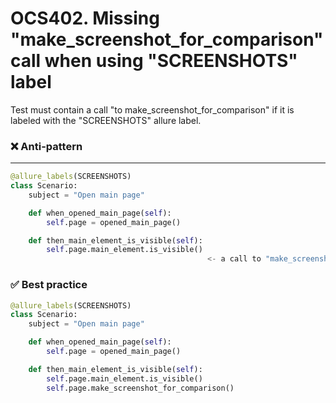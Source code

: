 # OCS402. Missing "make_screenshot_for_comparison" call when using "SCREENSHOTS" label
Test must contain a call "to make_screenshot_for_comparison" if it is labeled with the "SCREENSHOTS" allure label.
### ❌ Anti-pattern
****
```python
@allure_labels(SCREENSHOTS)
class Scenario:
    subject = "Open main page"

    def when_opened_main_page(self):
        self.page = opened_main_page()

    def then_main_element_is_visible(self): 
        self.page.main_element.is_visible() 
                                            <- a call to "make_screenshot_for_comparison" is missed
```

### ✅ Best practice

```python
@allure_labels(SCREENSHOTS)
class Scenario:
    subject = "Open main page"

    def when_opened_main_page(self):
        self.page = opened_main_page()

    def then_main_element_is_visible(self):
        self.page.main_element.is_visible() 
        self.page.make_screenshot_for_comparison()
```